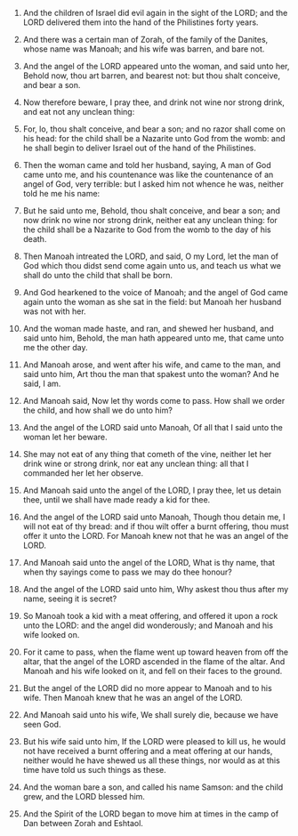 1. And the children of Israel did evil again in the sight of the
LORD; and the LORD delivered them into the hand of the Philistines
forty years.

2. And there was a certain man of Zorah, of the family of the
Danites, whose name was Manoah; and his wife was barren, and bare not.

3. And the angel of the LORD appeared unto the woman, and said unto
her, Behold now, thou art barren, and bearest not: but thou shalt
conceive, and bear a son.

4. Now therefore beware, I pray thee, and drink not wine nor strong
drink, and eat not any unclean thing:

5. For, lo, thou shalt
conceive, and bear a son; and no razor shall come on his head: for the
child shall be a Nazarite unto God from the womb: and he shall begin
to deliver Israel out of the hand of the Philistines.

6. Then the woman came and told her husband, saying, A man of God
came unto me, and his countenance was like the countenance of an angel
of God, very terrible: but I asked him not whence he was, neither told
he me his name:

7. But he said unto me, Behold, thou shalt conceive,
and bear a son; and now drink no wine nor strong drink, neither eat
any unclean thing: for the child shall be a Nazarite to God from the
womb to the day of his death.

8. Then Manoah intreated the LORD, and said, O my Lord, let the man
of God which thou didst send come again unto us, and teach us what we
shall do unto the child that shall be born.

9. And God hearkened to the voice of Manoah; and the angel of God
came again unto the woman as she sat in the field: but Manoah her
husband was not with her.

10. And the woman made haste, and ran, and shewed her husband, and
said unto him, Behold, the man hath appeared unto me, that came unto
me the other day.

11. And Manoah arose, and went after his wife, and came to the man,
and said unto him, Art thou the man that spakest unto the woman? And
he said, I am.

12. And Manoah said, Now let thy words come to pass. How shall we
order the child, and how shall we do unto him?

13. And the angel of
the LORD said unto Manoah, Of all that I said unto the woman let her
beware.

14. She may not eat of any thing that cometh of the vine, neither
let her drink wine or strong drink, nor eat any unclean thing: all
that I commanded her let her observe.

15. And Manoah said unto the angel of the LORD, I pray thee, let us
detain thee, until we shall have made ready a kid for thee.

16. And the angel of the LORD said unto Manoah, Though thou detain
me, I will not eat of thy bread: and if thou wilt offer a burnt
offering, thou must offer it unto the LORD. For Manoah knew not that
he was an angel of the LORD.

17. And Manoah said unto the angel of the LORD, What is thy name,
that when thy sayings come to pass we may do thee honour?

18. And
the angel of the LORD said unto him, Why askest thou thus after my
name, seeing it is secret?

19. So Manoah took a kid with a meat
offering, and offered it upon a rock unto the LORD: and the angel did
wonderously; and Manoah and his wife looked on.

20. For it came to pass, when the flame went up toward heaven from
off the altar, that the angel of the LORD ascended in the flame of the
altar. And Manoah and his wife looked on it, and fell on their faces
to the ground.

21. But the angel of the LORD did no more appear to Manoah and to
his wife. Then Manoah knew that he was an angel of the LORD.

22. And Manoah said unto his wife, We shall surely die, because we
have seen God.

23. But his wife said unto him, If the LORD were pleased to kill us,
he would not have received a burnt offering and a meat offering at our
hands, neither would he have shewed us all these things, nor would as
at this time have told us such things as these.

24. And the woman bare a son, and called his name Samson: and the
child grew, and the LORD blessed him.

25. And the Spirit of the LORD began to move him at times in the
camp of Dan between Zorah and Eshtaol.